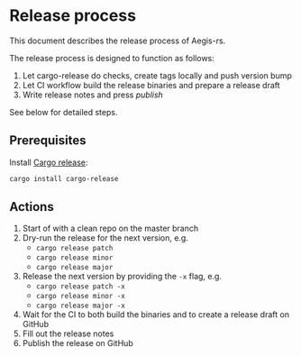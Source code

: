 # Release process

This document describes the release process of Aegis-rs.

The release process is designed to function as follows:

1. Let cargo-release do checks, create tags locally and push version bump
2. Let CI workflow build the release binaries and prepare a release draft
3. Write release notes and press *publish*

See below for detailed steps.

## Prerequisites

Install [Cargo release](https://github.com/crate-ci/cargo-release):

```bash
cargo install cargo-release
```

## Actions

1. Start of with a clean repo on the master branch
2. Dry-run the release for the next version, e.g.
    - `cargo release patch`
    - `cargo release minor`
    - `cargo release major`
3. Release the next version by providing the `-x` flag, e.g.
    - `cargo release patch -x`
    - `cargo release minor -x`
    - `cargo release major -x`
4. Wait for the CI to both build the binaries and to create a release draft on GitHub
5. Fill out the release notes
6. Publish the release on GitHub

